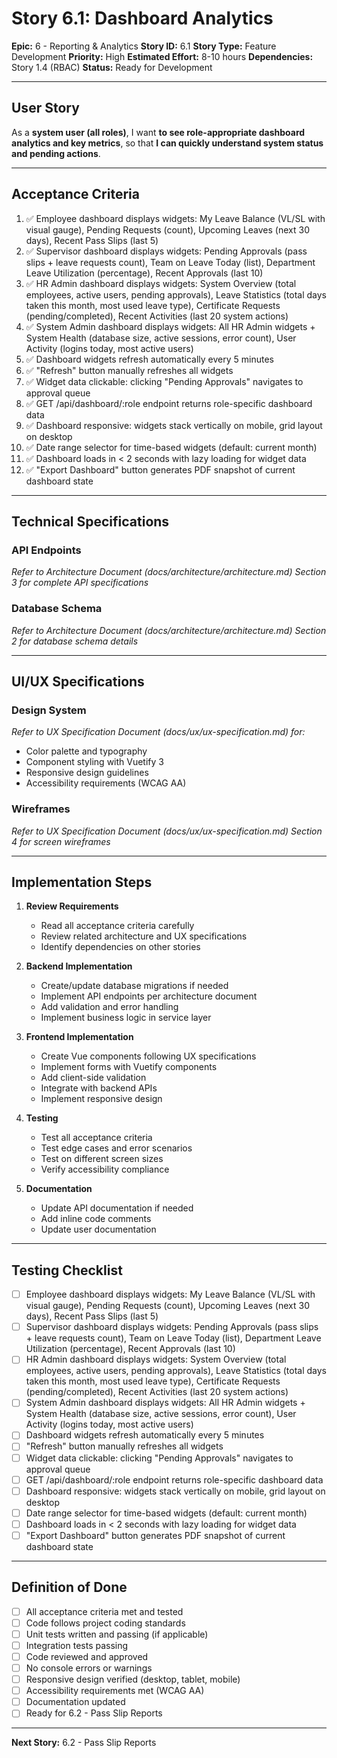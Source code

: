 # Story 6.1: Dashboard Analytics

**Epic:** 6 - Reporting & Analytics
**Story ID:** 6.1
**Story Type:** Feature Development
**Priority:** High
**Estimated Effort:** 8-10 hours
**Dependencies:** Story 1.4 (RBAC)
**Status:** Ready for Development

---

## User Story

As a **system user (all roles)**,
I want **to see role-appropriate dashboard analytics and key metrics**,
so that **I can quickly understand system status and pending actions**.

---

## Acceptance Criteria

1. ✅ Employee dashboard displays widgets: My Leave Balance (VL/SL with visual gauge), Pending Requests (count), Upcoming Leaves (next 30 days), Recent Pass Slips (last 5)
2. ✅ Supervisor dashboard displays widgets: Pending Approvals (pass slips + leave requests count), Team on Leave Today (list), Department Leave Utilization (percentage), Recent Approvals (last 10)
3. ✅ HR Admin dashboard displays widgets: System Overview (total employees, active users, pending approvals), Leave Statistics (total days taken this month, most used leave type), Certificate Requests (pending/completed), Recent Activities (last 20 system actions)
4. ✅ System Admin dashboard displays widgets: All HR Admin widgets + System Health (database size, active sessions, error count), User Activity (logins today, most active users)
5. ✅ Dashboard widgets refresh automatically every 5 minutes
6. ✅ "Refresh" button manually refreshes all widgets
7. ✅ Widget data clickable: clicking "Pending Approvals" navigates to approval queue
8. ✅ GET /api/dashboard/:role endpoint returns role-specific dashboard data
9. ✅ Dashboard responsive: widgets stack vertically on mobile, grid layout on desktop
10. ✅ Date range selector for time-based widgets (default: current month)
11. ✅ Dashboard loads in < 2 seconds with lazy loading for widget data
12. ✅ "Export Dashboard" button generates PDF snapshot of current dashboard state

---

## Technical Specifications

### API Endpoints

*Refer to Architecture Document (docs/architecture/architecture.md) Section 3 for complete API specifications*

### Database Schema

*Refer to Architecture Document (docs/architecture/architecture.md) Section 2 for database schema details*

---

## UI/UX Specifications

### Design System

*Refer to UX Specification Document (docs/ux/ux-specification.md) for:*
- Color palette and typography
- Component styling with Vuetify 3
- Responsive design guidelines
- Accessibility requirements (WCAG AA)

### Wireframes

*Refer to UX Specification Document (docs/ux/ux-specification.md) Section 4 for screen wireframes*

---

## Implementation Steps

1. **Review Requirements**
   - Read all acceptance criteria carefully
   - Review related architecture and UX specifications
   - Identify dependencies on other stories

2. **Backend Implementation**
   - Create/update database migrations if needed
   - Implement API endpoints per architecture document
   - Add validation and error handling
   - Implement business logic in service layer

3. **Frontend Implementation**
   - Create Vue components following UX specifications
   - Implement forms with Vuetify components
   - Add client-side validation
   - Integrate with backend APIs
   - Implement responsive design

4. **Testing**
   - Test all acceptance criteria
   - Test edge cases and error scenarios
   - Test on different screen sizes
   - Verify accessibility compliance

5. **Documentation**
   - Update API documentation if needed
   - Add inline code comments
   - Update user documentation

---

## Testing Checklist

- [ ] Employee dashboard displays widgets: My Leave Balance (VL/SL with visual gauge), Pending Requests (count), Upcoming Leaves (next 30 days), Recent Pass Slips (last 5)
- [ ] Supervisor dashboard displays widgets: Pending Approvals (pass slips + leave requests count), Team on Leave Today (list), Department Leave Utilization (percentage), Recent Approvals (last 10)
- [ ] HR Admin dashboard displays widgets: System Overview (total employees, active users, pending approvals), Leave Statistics (total days taken this month, most used leave type), Certificate Requests (pending/completed), Recent Activities (last 20 system actions)
- [ ] System Admin dashboard displays widgets: All HR Admin widgets + System Health (database size, active sessions, error count), User Activity (logins today, most active users)
- [ ] Dashboard widgets refresh automatically every 5 minutes
- [ ] "Refresh" button manually refreshes all widgets
- [ ] Widget data clickable: clicking "Pending Approvals" navigates to approval queue
- [ ] GET /api/dashboard/:role endpoint returns role-specific dashboard data
- [ ] Dashboard responsive: widgets stack vertically on mobile, grid layout on desktop
- [ ] Date range selector for time-based widgets (default: current month)
- [ ] Dashboard loads in < 2 seconds with lazy loading for widget data
- [ ] "Export Dashboard" button generates PDF snapshot of current dashboard state

---

## Definition of Done

- [ ] All acceptance criteria met and tested
- [ ] Code follows project coding standards
- [ ] Unit tests written and passing (if applicable)
- [ ] Integration tests passing
- [ ] Code reviewed and approved
- [ ] No console errors or warnings
- [ ] Responsive design verified (desktop, tablet, mobile)
- [ ] Accessibility requirements met (WCAG AA)
- [ ] Documentation updated
- [ ] Ready for 6.2 - Pass Slip Reports

---

**Next Story:** 6.2 - Pass Slip Reports
